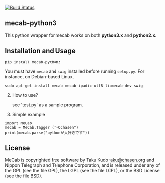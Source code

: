 [![Build Status](https://travis-ci.org/klauer/mecab-python3.svg?branch=master)](https://travis-ci.org/klauer/mecab-python3)

mecab-python3
-------------

This python wrapper for mecab works on both **python3.x** and **python2.x**.


Installation and Usage
--------------

```
pip install mecab-python3
```

You must have `mecab` and `swig` installed before running `setup.py`.
For instance, on Debian-based Linux,

```
sudo apt-get install mecab mecab-ipadic-utf8 libmecab-dev swig
```

2. How to use?

   see 'test.py' as a sample program.

3. Simple example

```
import MeCab
mecab = MeCab.Tagger ("-Ochasen")
print(mecab.parse("pythonが大好きです"))
```


License
-------
MeCab is copyrighted free software by Taku Kudo <taku@chasen.org> and
Nippon Telegraph and Telephone Corporation, and is released under
any of the GPL (see the file GPL), the LGPL (see the file LGPL), or the
BSD License (see the file BSD).

